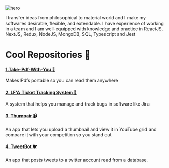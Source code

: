 ![hero](https://user-images.githubusercontent.com/40364018/117410803-e4d4f100-aee0-11eb-8b24-b27c4b42122d.PNG)

I transfer ideas from philosophical to material world and I make my softwares desirable, flexible, and extendable. I have experience of working in a team and I am well-equipped with knowledge and practice in ReactJS, NextJS, Redux, NodeJS, MongoDB, SQL, Typescript and Jest

# Cool Repositories 👾
#### [1.Take-Pdf-With-You 📜](https://github.com/Haris188/TakePdfWithYou)
Makes Pdfs portable so you can read them anywhere

#### [2. LF'A Ticket Tracking System 🐞](https://github.com/Haris188/bug-tracker)
A system that helps you manage and track bugs in software like Jira

#### [3. Thumpair 📹](https://github.com/Haris188/thumpair)
An app that lets you upload a thumbnail and view it in YouTube grid and compare it with your competition so you stand out

#### [4. TweetBot 🐦](https://github.com/Haris188/tweetbot)
An app that posts tweets to a twitter account read from a database.

